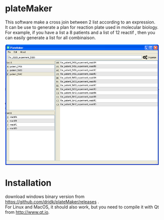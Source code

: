 # plateMaker
This software make a cross join between 2 list according to an expression. 
It can be use to generate a plan for reaction plate used in molecular biology. 
For example, if you have a list a 8 patients and a list of 12 reactif , then you can easily generate a list for all combinaison.

![plateMaker](https://raw.githubusercontent.com/dridk/plateMaker/master/screenshot.PNG
)

# Installation 

download windows binary version from  https://github.com/dridk/plateMaker/releases .  
For Linux and MacOS, it should also work, but you need to compile it with Qt from http://www.qt.io. 

